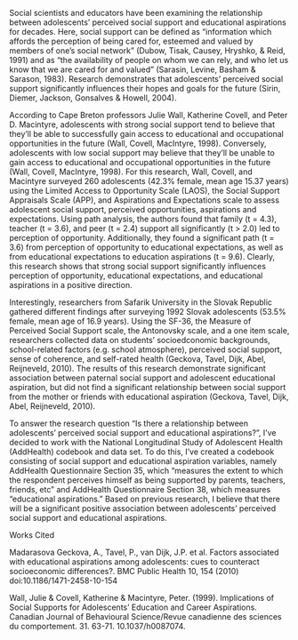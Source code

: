 Social scientists and educators have been examining the relationship between adolescents’ perceived social support and educational aspirations for decades. Here, social support can be defined as “information which affords the perception of being cared for, esteemed and valued by members of one’s social network” (Dubow, Tisak, Causey, Hryshko, & Reid, 1991) and as “the availability of people on whom we can rely, and who let us know that we are cared for and valued” (Sarasin, Levine, Basham & Sarason, 1983). Research demonstrates that adolescents’ perceived social support significantly influences their hopes and goals for the future (Sirin, Diemer, Jackson, Gonsalves & Howell, 2004).

According to Cape Breton professors Julie Wall, Katherine Covell, and Peter D. Macintyre, adolescents with strong social support tend to believe that they’ll be able to successfully gain access to educational and occupational opportunities in the future (Wall, Covell, MacIntyre, 1998). Conversely, adolescents with low social support may believe that they’ll be unable to gain access to educational and occupational opportunities in the future (Wall, Covell, MacIntyre, 1998). For this research, Wall, Covell, and Macintyre surveyed 260 adolescents (42.3% female, mean age 15.37 years) using the Limited Access to Opportunity Scale (LAOS), the Social Support Appraisals Scale (APP), and Aspirations and Expectations scale to assess adolescent social support, perceived opportunities, aspirations and expectations. Using path analysis, the authors found that family (t = 4.3), teacher (t = 3.6), and peer (t = 2.4) support all significantly (t > 2.0) led to perception of opportunity. Additionally, they found a significant path (t = 3.6) from perception of opportunity to educational expectations, as well as from educational expectations to education aspirations (t = 9.6). Clearly, this research shows that strong social support significantly influences perception of opportunity, educational expectations, and educational aspirations in a positive direction.

Interestingly, researchers from Safarik University in the Slovak Republic gathered different findings after surveying 1992 Slovak adolescents (53.5% female, mean age of 16.9 years). Using the SF-36, the Measure of Perceived Social Support scale, the Antonovsky scale, and a one item scale, researchers collected data on students’ socioedconomic backgrounds, school-related factors (e.g. school atmosphere), perceived social support, sense of coherence, and self-rated health (Geckova, Tavel, Dijk, Abel, Reijneveld, 2010). The results of this research demonstrate significant association between paternal social support and adolescent educational aspiration, but did not find a significant relationship between social support from the mother or friends with educational aspiration (Geckova, Tavel, Dijk, Abel, Reijneveld, 2010).

To answer the research question “Is there a relationship between adolescents’ perceived social support and educational aspirations?”, I’ve decided to work with the National Longitudinal Study of Adolescent Health (AddHealth) codebook and data set. To do this, I’ve created a codebook consisting of social support and educational aspiration variables, namely AddHealth Questionnaire Section 35, which “measures the extent to which the respondent perceives himself as being supported by parents, teachers, friends, etc” and AddHealth Questionnaire Section 38, which measures “educational aspirations.” Based on previous research, I believe that there will be a significant positive association between adolescents’ perceived social support and educational aspirations.



Works Cited

Madarasova Geckova, A., Tavel, P., van Dijk, J.P. et al. Factors associated with educational aspirations among adolescents: cues to counteract socioeconomic differences?. BMC Public Health 10, 154 (2010) doi:10.1186/1471-2458-10-154

Wall, Julie & Covell, Katherine & Macintyre, Peter. (1999). Implications of Social Supports for Adolescents’ Education and Career Aspirations. Canadian Journal of Behavioural Science/Revue canadienne des sciences du comportement. 31. 63-71. 10.1037/h0087074.
